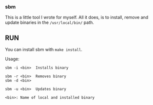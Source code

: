 ### sbm
This is a little tool I wrote for myself.
All it does, is to install, remove and update binaries in the `/usr/local/bin/` 
path.

## RUN

You can install sbm with `make install`.

Usage:

```
sbm -i <bin>  Installs binary

sbm -r <bin>  Removes binary
sbm -d <bin>	

sbm -u <bin>  Updates binary

<bin>: Name of local and installed binary
```

